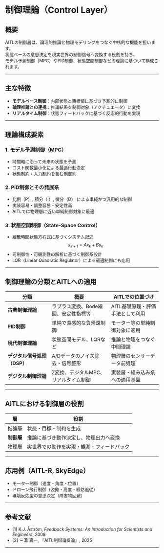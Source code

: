 
# 制御理論（Control Layer）

## 概要

AITLの制御層は、論理的推論と物理モデリングをつなぐ中核的な機能を担います。  
状態ベースの意思決定を現実世界の制御信号へ変換する役割を持ち、  
モデル予測制御（MPC）やPID制御、状態空間制御などの理論に基づいて構成されます。

---

## 主な特徴

- **モデルベース制御**：内部状態と目標値に基づき予測的に制御  
- **論理推論との連携**：推論結果を制御対象（アクチュエータ）に変換  
- **リアルタイム制御**：状態フィードバックに基づく反応的行動を実現  

---

## 理論構成要素

### 1. モデル予測制御（MPC）

- 時間軸に沿って未来の状態を予測  
- コスト関数最小化による最適行動決定  
- 状態制約・入力制約を含む制御則  

### 2. PID制御とその発展系

- 比例（P）, 積分（I）, 微分（D） による単純かつ汎用的な制御  
- 実装容易・調整容易・安定性高  
- AITLでは物理層に近い単純制御対象に最適  

### 3. 状態空間制御（State-Space Control）

- 離散時間状態方程式に基づくシステム記述
$$
x_{k+1} = A x_k + B u_k
$$
- 可制御性・可観測性の解析に基づく制御系設計  
- LQR（Linear Quadratic Regulator）による最適制御にも応用  

---

## 制御理論の分類とAITLへの適用

| 分類 | 概要 | AITLでの位置づけ |
|------|------|------------------|
| **古典制御理論** | ラプラス変換、Bode線図、安定性指標等 | AITL基礎原理・評価手法として利用 |
| **PID制御** | 単純で直感的な負帰還制御 | モーター等の単純制御対象に適用 |
| **現代制御理論** | 状態空間モデル、LQRなど | 推論と物理をつなぐ中間理論 |
| **デジタル信号処理（DSP）** | A/Dデータのノイズ除去・信号整形 | 物理層のセンサーデータ前処理 |
| **デジタル制御理論** | Z変換、デジタルMPC、リアルタイム制御 | 実装層・組み込み系への適用基盤 |

---

## AITLにおける制御層の役割

| 層 | 役割 |
|----|------|
| 推論層 | 状態・目標・制約を生成 |
| **制御層** | 推論に基づき動作決定し、物理出力へ変換 |
| 物理層 | 実世界での動作を実現・観測・フィードバック |

---

## 応用例（AITL-R, SkyEdge）

- モーター制御（速度・角度・位置）  
- ドローン飛行制御（姿勢・高度・経路追従）  
- 環境反応型の意思決定（障害物回避）

---

## 参考文献

- [1] K.J. Åström, *Feedback Systems: An Introduction for Scientists and Engineers*, 2008  
- [2] 三溝 真一, 『AITL制御論概論』, 2025  

---


